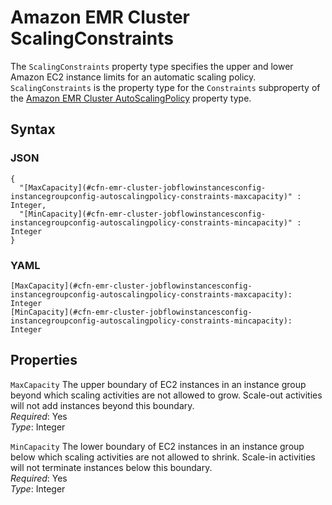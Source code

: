 # Amazon EMR Cluster ScalingConstraints<a name="aws-properties-emr-cluster-jobflowinstancesconfig-instancegroupconfig-autoscalingpolicy-constraints-scalingconstraints"></a>

The `ScalingConstraints` property type specifies the upper and lower Amazon EC2 instance limits for an automatic scaling policy\. `ScalingConstraints` is the property type for the `Constraints` subproperty of the [Amazon EMR Cluster AutoScalingPolicy](aws-properties-emr-cluster-jobflowinstancesconfig-instancegroupconfig-autoscalingpolicy.md) property type\.

## Syntax<a name="w3ab2c21c14e1117b5"></a>

### JSON<a name="aws-properties-emr-cluster-jobflowinstancesconfig-instancegroupconfig-autoscalingpolicy-constraints-scalingconstraints-syntax.json"></a>

```
{
  "[MaxCapacity](#cfn-emr-cluster-jobflowinstancesconfig-instancegroupconfig-autoscalingpolicy-constraints-maxcapacity)" : Integer,
  "[MinCapacity](#cfn-emr-cluster-jobflowinstancesconfig-instancegroupconfig-autoscalingpolicy-constraints-mincapacity)" : Integer
}
```

### YAML<a name="aws-properties-emr-cluster-jobflowinstancesconfig-instancegroupconfig-autoscalingpolicy-constraints-scalingconstraints-syntax.yaml"></a>

```
[MaxCapacity](#cfn-emr-cluster-jobflowinstancesconfig-instancegroupconfig-autoscalingpolicy-constraints-maxcapacity): Integer
[MinCapacity](#cfn-emr-cluster-jobflowinstancesconfig-instancegroupconfig-autoscalingpolicy-constraints-mincapacity): Integer
```

## Properties<a name="w3ab2c21c14e1117b7"></a>

`MaxCapacity`  <a name="cfn-emr-cluster-jobflowinstancesconfig-instancegroupconfig-autoscalingpolicy-constraints-maxcapacity"></a>
The upper boundary of EC2 instances in an instance group beyond which scaling activities are not allowed to grow\. Scale\-out activities will not add instances beyond this boundary\.  
*Required*: Yes  
*Type*: Integer

`MinCapacity`  <a name="cfn-emr-cluster-jobflowinstancesconfig-instancegroupconfig-autoscalingpolicy-constraints-mincapacity"></a>
The lower boundary of EC2 instances in an instance group below which scaling activities are not allowed to shrink\. Scale\-in activities will not terminate instances below this boundary\.  
*Required*: Yes  
*Type*: Integer